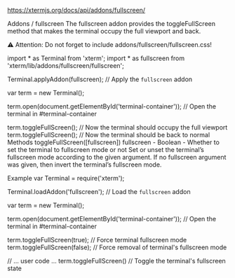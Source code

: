 https://xtermjs.org/docs/api/addons/fullscreen/


Addons / fullscreen
The fullscreen addon provides the toggleFullScreen method that makes the terminal occupy the full viewport and back.

⚠️ Attention: Do not forget to include addons/fullscreen/fullscreen.css!

import * as Terminal from 'xterm';
import * as fullscreen from 'xterm/lib/addons/fullscreen/fullscreen';

Terminal.applyAddon(fullscreen);  // Apply the `fullscreen` addon

var term = new Terminal();

term.open(document.getElementById('terminal-container'));  // Open the terminal in #terminal-container

term.toggleFullScreen();  // Now the terminal should occupy the full viewport
term.toggleFullScreen();  // Now the terminal should be back to normal
Methods
toggleFullScreen([fullscreen])
fullscreen - Boolean - Whether to set the terminal to fullscreen mode or not
Set or unset the terminal’s fullscreen mode according to the given argument. If no fullscreen argument was given, then invert the terminal’s fullscreen mode.

Example
var Terminal = require('xterm');

Terminal.loadAddon('fullscreen');  // Load the `fullscreen` addon

var term = new Terminal();

term.open(document.getElementById('terminal-container'));  // Open the terminal in #terminal-container

term.toggleFullScreen(true);  // Force terminal fullscreen mode
term.toggleFullScreen(false);  // Force removal of terminal's fullscreen mode

// ... user code ...
term.toggleFullScreen()  // Toggle the terminal's fullscreen state